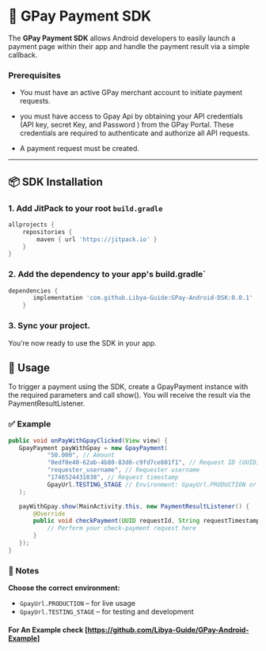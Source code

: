 # 🏦 GPay Payment SDK

The **GPay Payment SDK** allows Android developers to easily launch a payment page within their app and handle the payment result via a simple callback.
### Prerequisites
- You must have an active GPay merchant account to initiate payment requests.
- you must have access to Gpay Api by obtaining your API credentials (API key, secret Key, and  Password ) from the GPay Portal. These credentials are required to authenticate and authorize all API requests.

- A payment request  must be created.
---

## 📦 SDK Installation

### 1. Add JitPack to your root `build.gradle`

```groovy
allprojects {
    repositories {
        maven { url 'https://jitpack.io' }
    }
}
```
### 2. Add the dependency to your app's build.gradle`
```groovy
dependencies {
	   implementation 'com.github.Libya-Guide:GPay-Android-DSK:0.0.1'
	}
```
### 3. Sync your project.
 You’re now ready to use the SDK in your app.

## 🚀 Usage
To trigger a payment using the SDK, create a GpayPayment instance with the required parameters and call show(). You will receive the result via the PaymentResultListener.

### ✅ Example
 ``` java
public void onPayWithGpayClicked(View view) {
    GpayPayment payWithGpay = new GpayPayment(
            "50.000", // Amount
            "0edf0e40-62ab-4b80-83d6-c9fd7ce801f1", // Request ID (UUID)
            "requester_username", // Requester username
            "1746524431038", // Request timestamp
            GpayUrl.TESTING_STAGE // Environment: GpayUrl.PRODUCTION or GpayUrl.TESTING_STAGE
    );

    payWithGpay.show(MainActivity.this, new PaymentResultListener() {
        @Override
        public void checkPayment(UUID requestId, String requestTimestamp) {
            // Perform your check-payment request here
        }
    });
}
```
### 📘 Notes 
**Choose the correct environment:**
- `GpayUrl.PRODUCTION` – for live usage  
- `GpayUrl.TESTING_STAGE` – for testing and development

#### For An Example check [https://github.com/Libya-Guide/GPay-Android-Example]
